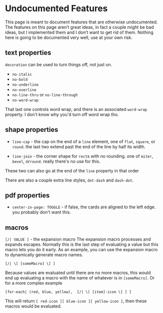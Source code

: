 # Undocumented Features

This page is meant to document features that are otherwise undocumented. The features on this page aren’t great ideas, in fact a couple might be bad ideas, but I implemented them and I don’t want to get rid of them. Nothing here is going to be documented very well, use at your own risk.

## text properties

`decoration` can be used to turn things off, not just on.
 - `no-italic`
 - `no-bold`
 - `no-underline`
 - `no-overline`
 - `no-line-thru` or `no-line-through`
 - `no-word-wrap`

That last one controls word wrap, and there is an associated `word-wrap` property. I don't know why you'd turn off word wrap tho.

## shape properties

 - `line-cap` - the cap on the end of a `line` element, one of `flat`, `square`, or `round`. the last two extend past the end of the line by half its width.

 - `line-join` - the corner shape for `rect`s with no rounding. one of `miter`, `bevel`, or`round`. really there's no use for this.

 These two can also go at the end of the `line` property in that order

There are also a couple extra line styles, `dot-dash` and `dash-dot`.

## pdf properties

- `center-in-page: TOGGLE` - if false, the cards are aligned to the left edge. you probably don't want this.

## macros

`[/| VALUE ]` - the expansion macro
The expansion macro processes and expands escapes. Normally this is the last step of evaluating a value but this macro lets you do it early. As an example, you can use the expansion macro to dynamically generate macro names.

    [/| \[ [someMacro] \] ]

Because values are evaluated until there are no more macros, this would end up evaluating a macro with the name of whatever is in `[someMacro]`. Or for a more complex example

    [for-each| (red, blue, yellow),  [/| \[ [item]-icon \] ] ]

This will return `[ red-icon ][ blue-icon ][ yellow-icon ]`, then these macros would be evaluated.